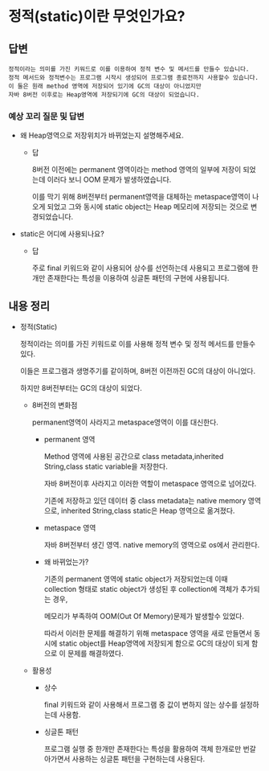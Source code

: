 # 정적(static)이란 무엇인가요?

## 답변

```
정적이라는 의미를 가진 키워드로 이를 이용하여 정적 변수 및 메서드를 만들수 있습니다.
정적 메서드와 정적변수는 프로그램 시작시 생성되어 프로그램 종료전까지 사용할수 있습니다.
이 둘은 원래 method 영역에 저장되어 있기에 GC의 대상이 아니었지만
자바 8버전 이후로는 Heap영역에 저장되기에 GC의 대상이 되었습니다.
```

### 예상 꼬리 질문 및 답변

- 왜 Heap영역으로 저장위치가 바뀌었는지 설명해주세요.
  - 답

    8버전 이전에는 permanent 영역이라는 method 영역의 일부에 저장이 되었는데 이러다 보니 OOM 문제가 발생하였습니다.
  
    이를 막기 위해 8버전부터 permanent영역을 대체하는 metaspace영역이 나오게 되었고 그와 동시에 static object는 Heap 메모리에 저장되는 것으로 변경되었습니다.
- static은 어디에 사용되나요?
  - 답

    주로 final 키워드와 같이 사용되어 상수를 선언하는데 사용되고 프로그램에 한개만 존재한다는 특성을 이용하여 싱글톤 패턴의 구현에 사용됩니다.
## 내용 정리
- 정적(Static)

  정적이라는 의미를 가진 키워드로 이를 사용해 정적 변수 및 정적 메서드를 만들수 있다.

  이들은 프로그램과 생명주기를 같이하며, 8버전 이전까진 GC의 대상이 아니었다.

  하지만 8버전부터는 GC의 대상이 되었다.
  - 8버전의 변화점
  
    permanent영역이 사라지고 metaspace영역이 이를 대신한다.
    - permanent 영역
  
      Method 영역에 사용된 공간으로 class metadata,inherited String,class static variable을 저장한다.
    
      자바 8버전이후 사라지고 이러한 역할이 metaspace 영역으로 넘어갔다.
    
      기존에 저장하고 있던 데이터 중 class metadata는 native memory 영역으로, inherited String,class static은 Heap 영역으로 옮겨졌다.
  
    - metaspace 영역
    
      자바 8버전부터 생긴 영역. native memory의 영역으로 os에서 관리한다.
    - 왜 바뀌었는가?
    
      기존의 permanent 영역에 static object가 저장되었는데 이때 collection 형태로 static object가 생성된 후 collection에 객체가 추가되는 경우,
    
      메모리가 부족하여 OOM(Out Of Memory)문제가 발생할수 있었다.
      
      따라서 이러한 문제를 해결하기 위해 metaspace 영역을 새로 만들면서 동시에 static object를 Heap영역에 저장되게 함으로 GC의 대상이 되게 함으로 이 문제를 해결하였다.
  - 활용성
    - 상수
    
      final 키워드와 같이 사용해서 프로그램 중 값이 변하지 않는 상수를 설정하는데 사용함.
    - 싱글톤 패턴
  
      프로그램 실행 중 한개만 존재한다는 특성을 활용하여 객체 한개로만 번갈아가면서 사용하는 싱글톤 패턴을 구현하는데 사용된다.